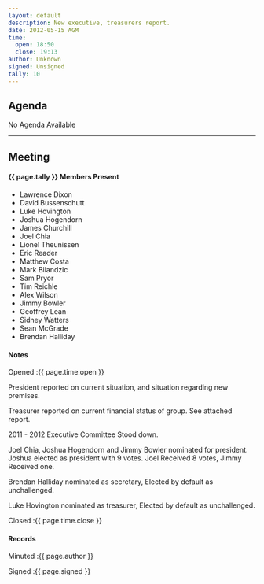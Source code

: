 ```yaml
---
layout: default
description: New executive, treasurers report.
date: 2012-05-15 AGM
time:
  open: 18:50
  close: 19:13
author: Unknown
signed: Unsigned
tally: 10
---
```


## Agenda

No Agenda Available

---

## Meeting

#### {{ page.tally }} Members Present

* Lawrence Dixon
* David Bussenschutt
* Luke Hovington
* Joshua Hogendorn
* James Churchill
* Joel Chia
* Lionel Theunissen
* Eric Reader
* Matthew Costa
* Mark Bilandzic
* Sam Pryor
* Tim Reichle
* Alex Wilson
* Jimmy Bowler
* Geoffrey Lean
* Sidney Watters
* Sean McGrade
* Brendan Halliday

#### Notes

Opened
:{{ page.time.open }}

President reported on current situation, and situation regarding new premises.

Treasurer reported on current financial status of group. See attached report.

2011 - 2012 Executive Committee Stood down.

Joel Chia, Joshua Hogendorn and Jimmy Bowler nominated for president. Joshua elected as president with 9 votes. Joel Received 8 votes, Jimmy Received one.

Brendan Halliday nominated as secretary, Elected by default as unchallenged.

Luke Hovington nominated as treasurer, Elected by default as unchallenged.

Closed
:{{ page.time.close }}

#### Records

Minuted
:{{ page.author }}

Signed
:{{ page.signed }}
